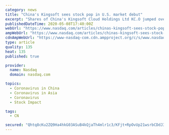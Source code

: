 ```yaml
---
category: news
title: "China's Kingsoft sees stock pop in U.S. market debut"
excerpt: "Shares of China's Kingsoft Cloud Holdings Ltd KC.O jumped over 25% on its U.S. market debut, indicating strong investor interest at a ti"
publishedDateTime: 2020-05-08T17:40:00Z
webUrl: "https://www.nasdaq.com/articles/chinas-kingsoft-sees-stock-pop-in-u.s.-market-debut-2020-05-08"
ampWebUrl: "https://www.nasdaq.com/articles/chinas-kingsoft-sees-stock-pop-in-u.s.-market-debut-2020-05-08?amp"
cdnAmpWebUrl: "https://www-nasdaq-com.cdn.ampproject.org/c/s/www.nasdaq.com/articles/chinas-kingsoft-sees-stock-pop-in-u.s.-market-debut-2020-05-08?amp"
type: article
quality: 135
heat: 135
published: true

provider:
  name: Nasdaq
  domain: nasdaq.com

topics:
  - Coronavirus in China
  - Coronavirus in Asia
  - Coronavirus
  - Stock Impact

tags:
  - CN

secured: "Qhtq8cKu2ZQ9Ha4hkG03ASuB4kQjaTh4mlr1c3/KFjt+RpOvUp21wsrbCDdJ3/SgLGSs05nxv2ypLqdU8F2vORbwgqBRDJIOR4Fdwm3NgyzKTGiBr0AVcdM8UIh2fXRl93ouVKAfy/Awd3aeZm6wg0YOcJchmeyirCY99fcdxVUM2n0zXjFlzWNK6fd3/HjBABv+mHP6K3u2dUwiMNf5hjCkTVFeXISlF5sXx2P4dZYIHsxzjh3kxBBVWdJwMwQC6KXjCTxLAwtp7Bww1dPb5IPFf4WY6fuJd8ZbWNfmuev3QhMs8W0p8+q9tzP+antUP/h4047AlGtw3k1D4Q2NUtPXz2hS1nvZIJope29T6dcn5WVzDWzncm84iIUVoIg/olQJkvQwv8DR690w+vJLahApE0elDYuUODJZaRqcnYLvcTB11HwLpfff1/K4gJtr27rEi6ywXaYte1S8iYl0JQoDjUx6gmXfzo3RcDyYmTQ=;B+00BOpPQB8+GLyLvnLo9Q=="
---
```


